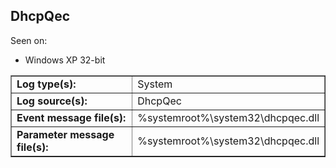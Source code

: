## DhcpQec

Seen on:
* Windows XP 32-bit

<table border="1" class="docutils">
  <tbody>
    <tr>
      <td><b>Log type(s):</b></td>
      <td>System</td>
    </tr>
    <tr>
      <td><b>Log source(s):</b></td>
      <td>DhcpQec</td>
    </tr>
    <tr>
      <td><b>Event message file(s):</b></td>
      <td>%systemroot%\system32\dhcpqec.dll</td>
    </tr>
    <tr>
      <td><b>Parameter message file(s):</b></td>
      <td>%systemroot%\system32\dhcpqec.dll</td>
    </tr>
  </tbody>
</table>

&nbsp;

